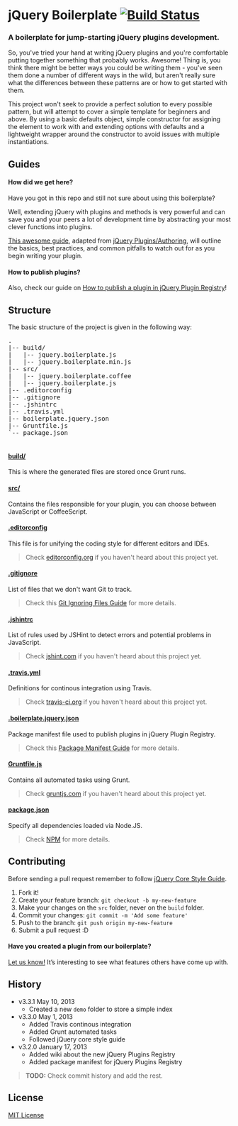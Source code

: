 # jQuery Boilerplate [![Build Status](https://secure.travis-ci.org/jquery-boilerplate/boilerplate.png?branch=master)](https://travis-ci.org/jquery-boilerplate/boilerplate)

### A boilerplate for jump-starting jQuery plugins development.

So, you've tried your hand at writing jQuery plugins and you're comfortable putting together something that probably works. Awesome! Thing is, you think there might be better ways you could be writing them - you've seen them done a number of different ways in the wild, but aren't really sure what the differences between these patterns are or how to get started with them.

This project won't seek to provide a perfect solution to every possible pattern, but will attempt to cover a simple template for beginners and above. By using a basic defaults object, simple constructor for assigning the element to work with and extending options with defaults and a lightweight wrapper around the constructor to avoid issues with multiple instantiations.

## Guides

#### How did we get here?

Have you got in this repo and still not sure about using this boilerplate?

Well, extending jQuery with plugins and methods is very powerful and can save you and your peers a lot of development time by abstracting your most clever functions into plugins.

[This awesome guide](https://github.com/jquery-boilerplate/boilerplate/wiki/How-did-we-get-here%3F), adapted from [jQuery Plugins/Authoring](http://docs.jquery.com/Plugins/Authoring), will outline the basics, best practices, and common pitfalls to watch out for as you begin writing your plugin.

#### How to publish plugins?

Also, check our guide on [How to publish a plugin in jQuery Plugin Registry](https://github.com/jquery-boilerplate/boilerplate/wiki/How-to-publish-a-plugin-in-jQuery-Plugin-Registry
)!

## Structure

The basic structure of the project is given in the following way:

<pre>
.
|-- build/
|   |-- jquery.boilerplate.js
|   |-- jquery.boilerplate.min.js
|-- src/
|   |-- jquery.boilerplate.coffee
|   |-- jquery.boilerplate.js
|-- .editorconfig
|-- .gitignore
|-- .jshintrc
|-- .travis.yml
|-- boilerplate.jquery.json
|-- Gruntfile.js
`-- package.json

</pre>

#### [build/](https://github.com/jquery-boilerplate/boilerplate/tree/master/build)

This is where the generated files are stored once Grunt runs.

#### [src/](https://github.com/jquery-boilerplate/boilerplate/tree/master/src)

Contains the files responsible for your plugin, you can choose between JavaScript or CoffeeScript.

#### [.editorconfig](https://github.com/jquery-boilerplate/boilerplate/tree/master/.editorconfig)

This file is for unifying the coding style for different editors and IDEs.

> Check [editorconfig.org](http://editorconfig.org) if you haven't heard about this project yet.

#### [.gitignore](https://github.com/jquery-boilerplate/boilerplate/tree/master/.gitignore)

List of files that we don't want Git to track.

> Check this [Git Ignoring Files Guide](https://help.github.com/articles/ignoring-files) for more details.

#### [.jshintrc](https://github.com/jquery-boilerplate/boilerplate/tree/master/.jshintrc)

List of rules used by JSHint to detect errors and potential problems in JavaScript.

> Check [jshint.com](http://jshint.com/about/) if you haven't heard about this project yet.

#### [.travis.yml](https://github.com/jquery-boilerplate/boilerplate/tree/master/.travis.yml)

Definitions for continous integration using Travis.

> Check [travis-ci.org](http://about.travis-ci.org/) if you haven't heard about this project yet.

#### [.boilerplate.jquery.json](https://github.com/jquery-boilerplate/boilerplate/tree/master/.boilerplate.jquery.json)

Package manifest file used to publish plugins in jQuery Plugin Registry.

> Check this [Package Manifest Guide](http://plugins.jquery.com/docs/package-manifest/) for more details.

#### [Gruntfile.js](https://github.com/jquery-boilerplate/boilerplate/tree/master/Gruntfile.js)

Contains all automated tasks using Grunt.

> Check [gruntjs.com](http://gruntjs.com) if you haven't heard about this project yet.

#### [package.json](https://github.com/jquery-boilerplate/boilerplate/tree/master/package.json)

Specify all dependencies loaded via Node.JS.

> Check [NPM](https://npmjs.org/doc/json.html) for more details.

## Contributing

Before sending a pull request remember to follow [jQuery Core Style Guide](http://contribute.jquery.org/style-guide/js/).

1. Fork it!
2. Create your feature branch: `git checkout -b my-new-feature`
3. Make your changes on the `src` folder, never on the `build` folder.
4. Commit your changes: `git commit -m 'Add some feature'`
5. Push to the branch: `git push origin my-new-feature`
6. Submit a pull request :D

#### Have you created a plugin from our boilerplate?

[Let us know!](https://github.com/jquery-boilerplate/boilerplate/wiki/Sites) It’s interesting to see what features others have come up with.


## History

* v3.3.1 May 10, 2013
	* Created a new `demo` folder to store a simple index
* v3.3.0 May 1, 2013
	* Added Travis continous integration
	* Added Grunt automated tasks
	* Followed jQuery core style guide
* v3.2.0 January 17, 2013
	* Added wiki about the new jQuery Plugins Registry
	* Added package manifest for jQuery Plugins Registry

> **TODO:** Check commit history and add the rest.

## License

[MIT License](http://zenorocha.mit-license.org/)
